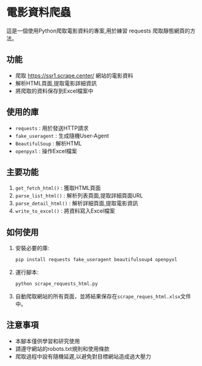 # 電影資料爬蟲

這是一個使用Python爬取電影資料的專案,用於練習 requests 爬取靜態網頁的方法。

## 功能

- 爬取 https://ssr1.scrape.center/ 網站的電影資料
- 解析HTML頁面,提取電影詳細資訊
- 將爬取的資料保存到Excel檔案中

## 使用的庫

- `requests` : 用於發送HTTP請求
- `fake_useragent` : 生成隨機User-Agent
- `BeautifulSoup` : 解析HTML
- `openpyxl` : 操作Excel檔案

## 主要功能

1. `get_fetch_html()` : 獲取HTML頁面
2. `parse_list_html()` : 解析列表頁面,提取詳細頁面URL
3. `parse_detail_html()` : 解析詳細頁面,提取電影資訊
4. `write_to_excel()` : 將資料寫入Excel檔案

## 如何使用

1. 安裝必要的庫:
   ```bash
   pip install requests fake_useragent beautifulsoup4 openpyxl
   ```
3. 運行腳本:
   ```bash
   python scrape_requests_html.py
   ```
5. 自動爬取網站的所有頁面，並將結果保存在`scrape_reques_html.xlsx`文件中。

## 注意事項

- 本腳本僅供學習和研究使用
- 請遵守網站的robots.txt規則和使用條款
- 爬取過程中設有隨機延遲,以避免對目標網站造成過大壓力
